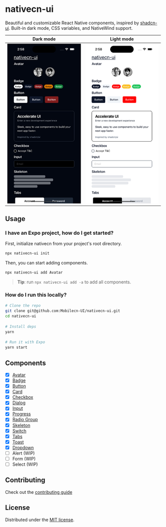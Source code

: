 # nativecn-ui

Beautiful and customizable React Native components, inspired by [shadcn-ui](https://github.com/shadcn-ui/ui). Built-in dark mode, CSS variables, and NativeWind support.

|               Dark mode               |               Light mode               |
| :-----------------------------------: | :------------------------------------: |
| ![](assets/examples/example-dark.png) | ![](assets/examples/example-light.png) |

## Usage

### I have an Expo project, how do I get started?

First, initialize nativecn from your project's root directory.

```bash
npx nativecn-ui init
```

Then, you can start adding components.

```bash
npx nativecn-ui add Avatar
```

> **Tip**: run `npx nativecn-ui add -a` to add all components.

### How do I run this locally?

```bash
# Clone the repo
git clone git@github.com:Mobilecn-UI/nativecn-ui.git
cd nativecn-ui

# Install deps
yarn

# Run it with Expo
yarn start
```

## Components

- [x] [Avatar](components/Avatar.tsx)
- [x] [Badge](components/Badge.tsx)
- [x] [Button](components/Button.tsx)
- [x] [Card](components/Card.tsx)
- [x] [Checkbox](components/Checkbox.tsx)
- [x] [Dialog](components/Dialog.tsx)
- [x] [Input](components/Input.tsx)
- [x] [Progress](components/Progress.tsx)
- [x] [Radio Group](components/RadioGroup.tsx)
- [x] [Skeleton](components/Skeleton.tsx)
- [x] [Switch](components/Switch.tsx)
- [x] [Tabs](components/Tabs.tsx)
- [x] [Toast](components/Toast.tsx)
- [x] [Dropdown](components/DropDown.tsx)
- [ ] Alert (WIP)
- [ ] Form (WIP)
- [ ] Select (WIP)

## Contributing

Check out the [contributing guide](https://github.com/Mobilecn-UI/nativecn-ui/blob/main/CONTRIBUTING.md)

## License

Distributed under the [MIT license](https://github.com/Mobilecn-UI/nativecn-ui/blob/main/LICENSE).
